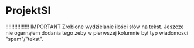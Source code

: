 # ProjektSI

!!!!!!!!!!!!!!!! IMPORTANT
Zrobione wydzielanie ilości słów na tekst. Jeszcze nie ogarnąłem dodania tego zeby w pierwszej kolumnie był typ wiadomosci "spam"/"tekst".

